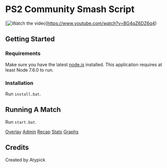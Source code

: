 # PS2 Community Smash Script

[![Watch the video](http://i3.ytimg.com/vi/BG4qZ6DZ6q4/maxresdefault.jpg)]https://www.youtube.com/watch?v=BG4qZ6DZ6q4)

## Getting Started

### Requirements

Make sure you have the latest [node.js](https://nodejs.org/en/) installed. This application requires at least Node 7.6.0 to run.

### Installation

Run `install.bat`.

## Running A Match

Run `start.bat`.

[Overlay](http://localhost:3000/)
[Admin](http://localhost:3000/admin)
[Recap](http://localhost:3000/recap)
[Stats](http://localhost:3000/stats)
[Graphs](http://localhost:3000/graphs)

## Credits

Created by Atypick
